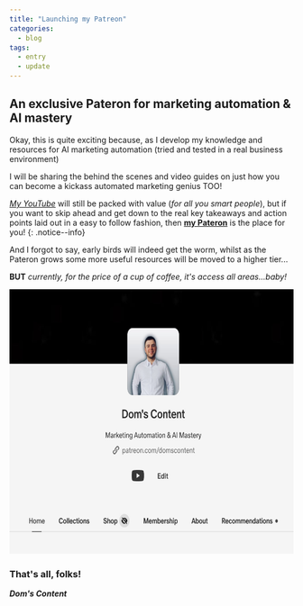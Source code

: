 ```yaml
---
title: "Launching my Patreon"
categories:
  - blog
tags:
  - entry
  - update
---
```

## An exclusive Pateron for marketing automation & AI mastery<br/>

Okay, this is quite exciting because, as I develop my knowledge and resources for AI marketing automation (tried and tested in a real business environment)

I will be sharing the behind the scenes and video guides on just how you can become a kickass automated marketing genius TOO!

[*My YouTube*](https://youtube.com/doms-content) will still be packed with value (*for all you smart people*), but if you want to skip ahead and get down to the real key takeaways and action points laid out in a easy to follow fashion, then [**my Pateron**](https://www.patreon.com/domscontent) is the place for you! 
{: .notice--info}

And I forgot to say, early birds will indeed get the worm, whilst as the Pateron grows some more useful resources will be moved to a higher tier...

**BUT** *currently, for the price of a cup of coffee, it's access all areas...baby!*

[<img src="/assets/images/doms-content-patreon.jpeg" alt="Dom's Content marketing automation & AI mastery Patreon" style="height: 470px; width: 660px;"/>](https://www.patreon.com/domscontent)

### That's all, folks!

_**Dom's Content**_
